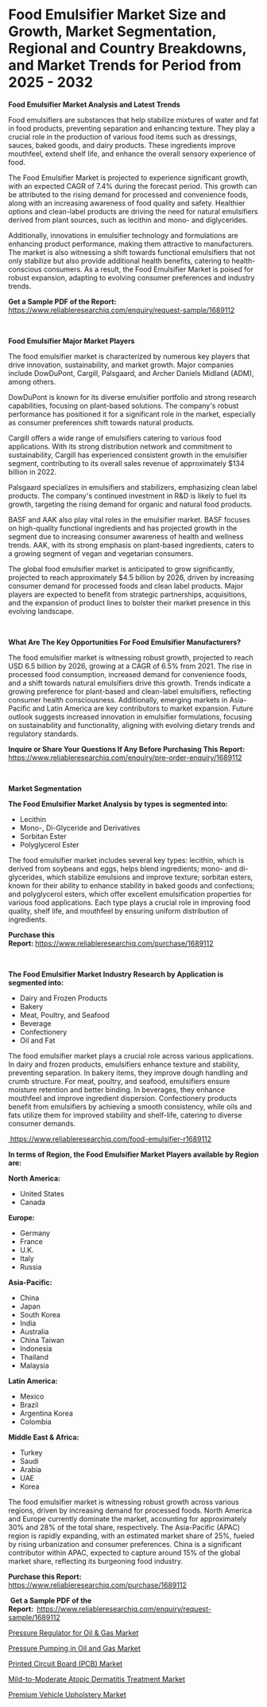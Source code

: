 <p><h1>Food Emulsifier Market Size and Growth, Market Segmentation, Regional and Country Breakdowns, and Market Trends for Period from 2025 -  2032</h1></p><p><strong>Food Emulsifier Market Analysis and Latest Trends</strong></p>
<p><p>Food emulsifiers are substances that help stabilize mixtures of water and fat in food products, preventing separation and enhancing texture. They play a crucial role in the production of various food items such as dressings, sauces, baked goods, and dairy products. These ingredients improve mouthfeel, extend shelf life, and enhance the overall sensory experience of food.</p><p>The Food Emulsifier Market is projected to experience significant growth, with an expected CAGR of 7.4% during the forecast period. This growth can be attributed to the rising demand for processed and convenience foods, along with an increasing awareness of food quality and safety. Healthier options and clean-label products are driving the need for natural emulsifiers derived from plant sources, such as lecithin and mono- and diglycerides. </p><p>Additionally, innovations in emulsifier technology and formulations are enhancing product performance, making them attractive to manufacturers. The market is also witnessing a shift towards functional emulsifiers that not only stabilize but also provide additional health benefits, catering to health-conscious consumers. As a result, the Food Emulsifier Market is poised for robust expansion, adapting to evolving consumer preferences and industry trends.</p></p>
<p><strong>Get a Sample PDF of the Report:&nbsp;</strong> <a href="https://www.reliableresearchiq.com/enquiry/request-sample/1689112?utm_campaign=1581&utm_medium=2&utm_source=Github&utm_content=ia&utm_term=06012025&utm_id=food-emulsifier">https://www.reliableresearchiq.com/enquiry/request-sample/1689112</a></p>
<p>&nbsp;</p>
<p><strong>Food Emulsifier Major Market Players</strong></p>
<p><p>The food emulsifier market is characterized by numerous key players that drive innovation, sustainability, and market growth. Major companies include DowDuPont, Cargill, Palsgaard, and Archer Daniels Midland (ADM), among others. </p><p>DowDuPont is known for its diverse emulsifier portfolio and strong research capabilities, focusing on plant-based solutions. The company's robust performance has positioned it for a significant role in the market, especially as consumer preferences shift towards natural products.</p><p>Cargill offers a wide range of emulsifiers catering to various food applications. With its strong distribution network and commitment to sustainability, Cargill has experienced consistent growth in the emulsifier segment, contributing to its overall sales revenue of approximately $134 billion in 2022.</p><p>Palsgaard specializes in emulsifiers and stabilizers, emphasizing clean label products. The company's continued investment in R&D is likely to fuel its growth, targeting the rising demand for organic and natural food products.</p><p>BASF and AAK also play vital roles in the emulsifier market. BASF focuses on high-quality functional ingredients and has projected growth in the segment due to increasing consumer awareness of health and wellness trends. AAK, with its strong emphasis on plant-based ingredients, caters to a growing segment of vegan and vegetarian consumers.</p><p>The global food emulsifier market is anticipated to grow significantly, projected to reach approximately $4.5 billion by 2026, driven by increasing consumer demand for processed foods and clean label products. Major players are expected to benefit from strategic partnerships, acquisitions, and the expansion of product lines to bolster their market presence in this evolving landscape.</p></p>
<p>&nbsp;</p>
<p><strong>What Are The Key Opportunities For Food Emulsifier Manufacturers?</strong></p>
<p><p>The food emulsifier market is witnessing robust growth, projected to reach USD 6.5 billion by 2026, growing at a CAGR of 6.5% from 2021. The rise in processed food consumption, increased demand for convenience foods, and a shift towards natural emulsifiers drive this growth. Trends indicate a growing preference for plant-based and clean-label emulsifiers, reflecting consumer health consciousness. Additionally, emerging markets in Asia-Pacific and Latin America are key contributors to market expansion. Future outlook suggests increased innovation in emulsifier formulations, focusing on sustainability and functionality, aligning with evolving dietary trends and regulatory standards.</p></p>
<p><strong>Inquire or Share Your Questions If Any Before Purchasing This Report:</strong> <a href="https://www.reliableresearchiq.com/enquiry/pre-order-enquiry/1689112?utm_campaign=1581&utm_medium=2&utm_source=Github&utm_content=ia&utm_term=06012025&utm_id=food-emulsifier">https://www.reliableresearchiq.com/enquiry/pre-order-enquiry/1689112</a></p>
<p>&nbsp;</p>
<p><strong>Market Segmentation</strong></p>
<p><strong>The Food Emulsifier Market Analysis by types is segmented into:</strong></p>
<p><ul><li>Lecithin</li><li>Mono-, Di-Glyceride and Derivatives</li><li>Sorbitan Ester</li><li>Polyglycerol Ester</li></ul></p>
<p><p>The food emulsifier market includes several key types: lecithin, which is derived from soybeans and eggs, helps blend ingredients; mono- and di-glycerides, which stabilize emulsions and improve texture; sorbitan esters, known for their ability to enhance stability in baked goods and confections; and polyglycerol esters, which offer excellent emulsification properties for various food applications. Each type plays a crucial role in improving food quality, shelf life, and mouthfeel by ensuring uniform distribution of ingredients.</p></p>
<p><strong>Purchase this Report:&nbsp;</strong><a href="https://www.reliableresearchiq.com/purchase/1689112?utm_campaign=1581&utm_medium=2&utm_source=Github&utm_content=ia&utm_term=06012025&utm_id=food-emulsifier">https://www.reliableresearchiq.com/purchase/1689112</a></p>
<p>&nbsp;</p>
<p><strong>The Food Emulsifier Market Industry Research by Application is segmented into:</strong></p>
<p><ul><li>Dairy and Frozen Products</li><li>Bakery</li><li>Meat, Poultry, and Seafood</li><li>Beverage</li><li>Confectionery</li><li>Oil and Fat</li></ul></p>
<p><p>The food emulsifier market plays a crucial role across various applications. In dairy and frozen products, emulsifiers enhance texture and stability, preventing separation. In bakery items, they improve dough handling and crumb structure. For meat, poultry, and seafood, emulsifiers ensure moisture retention and better binding. In beverages, they enhance mouthfeel and improve ingredient dispersion. Confectionery products benefit from emulsifiers by achieving a smooth consistency, while oils and fats utilize them for improved stability and shelf-life, catering to diverse consumer demands.</p></p>
<p><a href="https://www.reliableresearchiq.com/food-emulsifier-r1689112?utm_campaign=1581&utm_medium=2&utm_source=Github&utm_content=ia&utm_term=06012025&utm_id=food-emulsifier">&nbsp;https://www.reliableresearchiq.com/food-emulsifier-r1689112</a></p>
<p><strong>In terms of Region, the Food Emulsifier Market Players available by Region are:</strong></p>
<p>
    <p> <strong> North America: </strong>
        <ul>
            <li>United States</li>
            <li>Canada</li>
        </ul>
        </p> 
    <p> <strong> Europe: </strong>
        <ul>
            <li>Germany</li>
            <li>France</li>
            <li>U.K.</li>
            <li>Italy</li>
            <li>Russia</li>
        </ul>
        </p> 
    <p> <strong> Asia-Pacific: </strong>
        <ul>
            <li>China</li>
            <li>Japan</li>
            <li>South Korea</li>
            <li>India</li>
            <li>Australia</li>
            <li>China Taiwan</li>
            <li>Indonesia</li>
            <li>Thailand</li>
            <li>Malaysia</li>
        </ul>
        </p> 
    <p> <strong> Latin America: </strong>
        <ul>
            <li>Mexico</li>
            <li>Brazil</li>
            <li>Argentina Korea</li>
            <li>Colombia</li>
        </ul>
        </p> 
    <p> <strong> Middle East & Africa: </strong>
        <ul>
            <li>Turkey</li>
            <li>Saudi</li>
            <li>Arabia</li>
            <li>UAE</li>
            <li>Korea</li>
        </ul>
    </p>
    </p>
<p><p>The food emulsifier market is witnessing robust growth across various regions, driven by increasing demand for processed foods. North America and Europe currently dominate the market, accounting for approximately 30% and 28% of the total share, respectively. The Asia-Pacific (APAC) region is rapidly expanding, with an estimated market share of 25%, fueled by rising urbanization and consumer preferences. China is a significant contributor within APAC, expected to capture around 15% of the global market share, reflecting its burgeoning food industry.</p></p>
<p><strong>Purchase this Report: </strong><a href="https://www.reliableresearchiq.com/purchase/1689112?utm_campaign=1581&utm_medium=2&utm_source=Github&utm_content=ia&utm_term=06012025&utm_id=food-emulsifier">https://www.reliableresearchiq.com/purchase/1689112</a></p>
<p>&nbsp;<strong>Get a Sample PDF of the Report:&nbsp;&nbsp;</strong><a href="https://www.reliableresearchiq.com/enquiry/request-sample/1689112?utm_campaign=1581&utm_medium=2&utm_source=Github&utm_content=ia&utm_term=06012025&utm_id=food-emulsifier">https://www.reliableresearchiq.com/enquiry/request-sample/1689112</a></p>
<p><strong></strong></p>
<p><p><a href="https://www.linkedin.com/pulse/pressure-regulator-oil-gas-market-analysis-report-2025-2032-r9fgc?utm_campaign=1581&utm_medium=2&utm_source=Github&utm_content=ia&utm_term=06012025&utm_id=food-emulsifier">Pressure Regulator for Oil & Gas Market</a></p><p><a href="https://www.linkedin.com/pulse/projected-growth-pressure-pumping-oil-gas-market-size-drivers-uhtze?utm_campaign=1581&utm_medium=2&utm_source=Github&utm_content=ia&utm_term=06012025&utm_id=food-emulsifier">Pressure Pumping in Oil and Gas Market</a></p><p><a href="https://www.linkedin.com/pulse/analytics-driven-insights-printed-circuit-board-pcb-market-f21uc?utm_campaign=1581&utm_medium=2&utm_source=Github&utm_content=ia&utm_term=06012025&utm_id=food-emulsifier">Printed Circuit Board (PCB) Market</a></p><p><a href="https://www.linkedin.com/pulse/forecasting-future-in-depth-analysis-mild-to-moderate-atopic-tqxlc?utm_campaign=1581&utm_medium=2&utm_source=Github&utm_content=ia&utm_term=06012025&utm_id=food-emulsifier">Mild-to-Moderate Atopic Dermatitis Treatment Market</a></p><p><a href="https://www.linkedin.com/pulse/global-premium-vehicle-upholstery-market-comprehensive-analysis-txije?utm_campaign=1581&utm_medium=2&utm_source=Github&utm_content=ia&utm_term=06012025&utm_id=food-emulsifier">Premium Vehicle Upholstery Market</a></p></p>